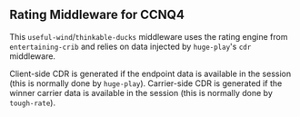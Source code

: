 Rating Middleware for CCNQ4
---------------------------

This `useful-wind`/`thinkable-ducks` middleware uses the rating engine from `entertaining-crib` and relies on data injected by `huge-play`'s `cdr` middleware.

Client-side CDR is generated if the endpoint data is available in the session (this is normally done by `huge-play`).
Carrier-side CDR is generated if the winner carrier data is available in the session (this is normally done by `tough-rate`).
